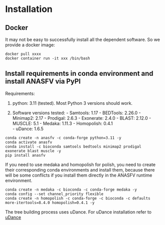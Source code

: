 # Installation

## Docker
It may not be easy to successfully install all the dependent software. So we provide a docker image:
```
docker pull xxxx
docker container run -it xxx /bin/bash
```	 
## Install requirements in conda environment and install ANASFV via PyPI
Requirements:

1. python: 3.11 (tested). Most Python 3 versions should work.
   
2. Software versions tested:
 	  \- Samtools: 1.17
  	 \- BEDTools: 2.26.0
  	 \- Minimap2: 2.17
  	 \- Prodigal: 2.6.3
  	 \- Exonerate: 2.4.0
  	 \- BLAST: 2.12.0
  	 \- MUSCLE: 5.1
    \- Medaka: 1.11.3
    \- Homopolish: 0.4.1	
  	 \- uDance: 1.6.5
```
conda create -n anasfv -c conda-forge python=3.11 -y
conda activate anasfv
conda install -c bioconda samtools bedtools minimap2 prodigal exonerate blast muscle -y
pip install anasfv
```

If you need to use medaka and homopolish for polish, you need to create their corresponding conda environments and install them, because there will be some conflicts if you install them directly in the ANASFV runtime environment.
```
conda create -n medaka -c bioconda -c conda-forge medaka -y
conda config --set channel_priority flexible
conda create -n homopolish -c conda-forge -c bioconda -c defaults more-itertools=8.4.0 homopolish=0.4.1 -y
```

The tree building process uses uDance. For uDance installation refer to [uDance](https://github.com/balabanmetin/uDance)
